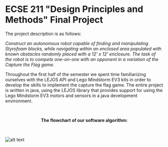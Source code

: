 # ECSE 211 "Design Principles and Methods" Final Project


The project description is as follows:

*Construct an autonomous robot capable of finding and manipulating Styrofoam blocks, 
while navigating within an enclosed area populated with known obstacles randomly placed with a 12’ x 12’ enclosure.
The task of the robot is to compete one-on-one with an opponent in a variation of the Capture the Flag game.*

Throughout the first half of the semester we spent time familiarizing ourselves with the LEJOS API and Lego Mindstorm EV3 kits
in order to develop the skills to implement the capture the flag game. The entire project is written in java, using the LEJOS library
that provides support for using the Lego Mindstorm EV3 motors and sensors in a java development environment. 

 <br>
<p align="center">
<b>The flowchart of our software algorithm:</b>
</p>

<br>

![alt text](http://i.imgur.com/CuZoBq7.png "DPM Final Project Software Flowchart")

